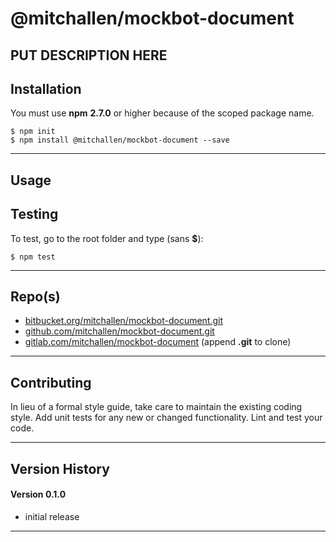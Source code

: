 @mitchallen/mockbot-document
==
PUT DESCRIPTION HERE
--

## Installation

You must use __npm__ __2.7.0__ or higher because of the scoped package name.

    $ npm init
    $ npm install @mitchallen/mockbot-document --save
  
* * *

## Usage

## Testing

To test, go to the root folder and type (sans __$__):

    $ npm test
   
* * *
 
## Repo(s)

* [bitbucket.org/mitchallen/mockbot-document.git](https://bitbucket.org/mitchallen/mockbot-document.git)
* [github.com/mitchallen/mockbot-document.git](https://github.com/mitchallen/mockbot-document.git)
* [gitlab.com/mitchallen/mockbot-document](https://gitlab.com/mitchallen/mockbot-document) (append __.git__ to clone)

* * *

## Contributing

In lieu of a formal style guide, take care to maintain the existing coding style.
Add unit tests for any new or changed functionality. Lint and test your code.

* * *

## Version History

#### Version 0.1.0 

* initial release

* * *
